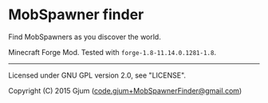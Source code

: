 MobSpawner finder
=================

Find MobSpawners as you discover the world.

Minecraft Forge Mod. Tested with `forge-1.8-11.14.0.1281-1.8`.

---

Licensed under GNU GPL version 2.0, see "LICENSE".

Copyright (C) 2015  Gjum (code.gjum+MobSpawnerFinder@gmail.com)
